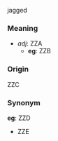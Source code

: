 jagged
### Meaning
+ _adj_: ZZA
    + __eg__: ZZB

### Origin

ZZC

### Synonym

__eg__: ZZD

+ ZZE


